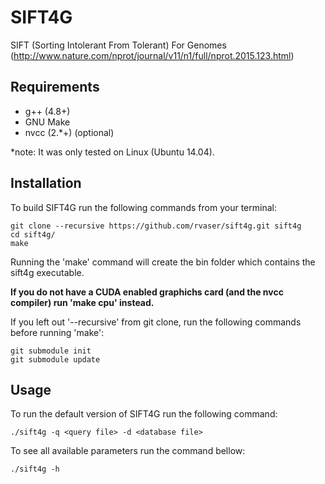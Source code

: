 # SIFT4G

SIFT (Sorting Intolerant From Tolerant) For Genomes (http://www.nature.com/nprot/journal/v11/n1/full/nprot.2015.123.html)

## Requirements
- g++ (4.8+)
- GNU Make
- nvcc (2.\*+) (optional)

\*note: It was only tested on Linux (Ubuntu 14.04).

## Installation

To build SIFT4G run the following commands from your terminal:

    git clone --recursive https://github.com/rvaser/sift4g.git sift4g
    cd sift4g/
    make

Running the 'make' command will create the bin folder which contains the sift4g executable.

**If you do not have a CUDA enabled graphichs card (and the nvcc compiler) run 'make cpu' instead.**

If you left out '--recursive' from git clone, run the following commands before running 'make':

    git submodule init
    git submodule update

## Usage

To run the default version of SIFT4G run the following command:

    ./sift4g -q <query file> -d <database file>

To see all available parameters run the command bellow:

    ./sift4g -h
